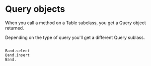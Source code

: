 # Query objects

When you call a method on a Table subclass, you get a Query object returned.

Depending on the type of query you'll get a different Query sublass.

<pre><code class="language-python">
Band.select
Band.insert
Band.

</code></pre>
